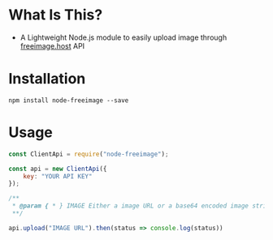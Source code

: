 # What Is This?
- A Lightweight Node.js module to easily upload image through [freeimage.host](https://freeimage.host/) API

# Installation
```
npm install node-freeimage --save
```

# Usage
```js
const ClientApi = require("node-freeimage");

const api = new ClientApi({
    key: "YOUR API KEY"
});

/**
 * @param { * } IMAGE Either a image URL or a base64 encoded image string. You can also use FILES["source"] in your request.. up to 32MB
 **/

api.upload("IMAGE URL").then(status => console.log(status))
```